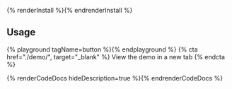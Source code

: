 {% renderInstall %}{% endrenderInstall %}

## Usage
  {% playground tagName=button %}{% endplayground %}
  {% cta href="./demo/", target="_blank" %}
View the demo in a new tab
  {% endcta %}

{% renderCodeDocs hideDescription=true %}{% endrenderCodeDocs %}
